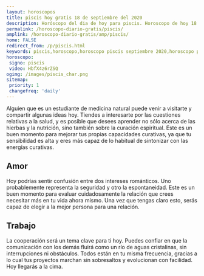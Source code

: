 ```yaml
---
layout: horoscopos
title: piscis hoy gratis 18 de septiembre del 2020 
description: Horóscopo del dia de hoy para piscis. Horoscopo de hoy 18 de septiembre del 2020. Las predicciones de amor, trabajo, vida personal gratis.
permalink: /horoscopo-diario-gratis/piscis/
amplink: /horoscopo-diario-gratis/amp/piscis/
home: FALSE
redirect_from: /p/piscis.html
keywords: piscis,horoscopo,horoscopo piscis septiembre 2020,horoscopo piscis hoy,tarot piscis septiembre 2020,horoscopo piscis,tarot piscis hoy,horoscopo de hoy,horoscopo diario,tarot del amor,horoscopo de hoy piscis,horoscopo diario del tarot, Horoscopo de hoy piscis 18 de septiembre del 2020,horóscopo del día,signos zodiacales 2020, el horoscopo de hoy
horoscopo:
 signo: piscis
 video: HbfX4z6rZSQ
ogimg: /images/piscis_char.png
sitemap:
 priority: 1
 changefreq: 'daily'
---
```



Alguien que es un estudiante de medicina natural puede venir a visitarte y compartir algunas ideas hoy. Tiendes a interesarte por las cuestiones relativas a la salud, y es posible que desees aprender no sólo acerca de las hierbas y la nutrición, sino también sobre la curación espiritual. Este es un buen momento para mejorar tus propias capacidades curativas, ya que tu sensibilidad es alta y eres más capaz de lo habitual de sintonizar con las energías curativas.

## Amor

Hoy podrías sentir confusión entre dos intereses románticos. Uno probablemente representa la seguridad y otro la espontaneidad. Este es un buen momento para evaluar cuidadosamente la relación que crees necesitar más en tu vida ahora mismo. Una vez que tengas claro esto, serás capaz de elegir a la mejor persona para una relación.

## Trabajo

La cooperación será un tema clave para ti hoy. Puedes confiar en que la comunicación con los demás fluirá como un río de aguas cristalinas, sin interrupciones ni obstáculos. Todos están en tu misma frecuencia, gracias a lo cual tus proyectos marchan sin sobresaltos y evolucionan con facilidad. Hoy llegarás a la cima.